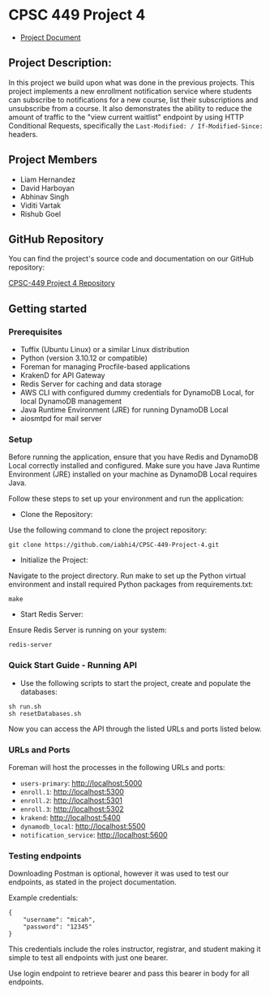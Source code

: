 # CPSC 449 Project 4

* [Project Document](https://docs.google.com/document/d/1RhQux7ky1-rQ4WXQPrFzPpx-Owis7wYj63R41sp3zXo/edit)

## Project Description:
In this project we build upon what was done in the previous projects. This project implements a new enrollment notification service where students can subscribe to notifications for a new course, list their subscriptions and unsubscribe from a course. It also demonstrates the ability to reduce the amount of traffic to the "view current waitlist" endpoint by using HTTP Conditional Requests, specifically the `Last-Modified: / If-Modified-Since:` headers.

## Project Members

- Liam Hernandez
- David Harboyan
- Abhinav Singh
- Viditi Vartak
- Rishub Goel


## GitHub Repository

You can find the project's source code and documentation on our GitHub repository:

[CPSC-449 Project 4 Repository](https://github.com/iabhi4/CPSC-449-Project-4)

## Getting started

### Prerequisites

- Tuffix (Ubuntu Linux) or a similar Linux distribution
- Python (version 3.10.12 or compatible)
- Foreman for managing Procfile-based applications
- KrakenD for API Gateway
- Redis Server for caching and data storage
- AWS CLI with configured dummy credentials for DynamoDB Local, for local DynamoDB management
- Java Runtime Environment (JRE) for running DynamoDB Local
- aiosmtpd for mail server

### Setup
Before running the application, ensure that you have Redis and DynamoDB Local correctly installed and configured. Make sure you have Java Runtime Environment (JRE) installed on your machine as DynamoDB Local requires Java. 

Follow these steps to set up your environment and run the application:

- Clone the Repository:

Use the following command to clone the project repository:
```
git clone https://github.com/iabhi4/CPSC-449-Project-4.git
```

- Initialize the Project:

Navigate to the project directory.
Run make to set up the Python virtual environment and install required Python packages from requirements.txt:
```
make
```

- Start Redis Server:

Ensure Redis Server is running on your system:
```
redis-server
```


### Quick Start Guide - Running API

- Use the following scripts to start the project, create and populate the databases:

```
sh run.sh
sh resetDatabases.sh
```

Now you can access the API through the listed URLs and ports listed below.

### URLs and Ports

Foreman will host the processes  in the following URLs and ports:

- `users-primary`: [http://localhost:5000](http://localhost:5000)
- `enroll.1`: [http://localhost:5300](http://localhost:5000)
- `enroll.2`: [http://localhost:5301](http://localhost:5001)
- `enroll.3`: [http://localhost:5302](http://localhost:5002)
- `krakend`: [http://localhost:5400](http://localhost:5400)
- `dynamodb_local`: [http://localhost:5500](http://localhost:5500)
- `notification_service`: [http://localhost:5600](http://localhost:5600)

### Testing endpoints

Downloading Postman is optional, however it was used to test our endpoints, as stated in the project documentation.

Example credentials:

```
{
    "username": "micah",
    "password": "12345"
}
```

This credentials include the roles instructor, registrar, and student making it
simple to test all endpoints with just one bearer.

Use login endpoint to retrieve bearer and pass this bearer in body for all endpoints.
